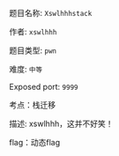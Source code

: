 题目名称: ```Xswlhhhstack```  

作者: ```xswlhhh```  

题目类型: ```pwn```  

难度: ```中等```  

Exposed port: ```9999```   

考点：栈迁移

描述: xswlhhh，这并不好笑！

flag：动态flag



